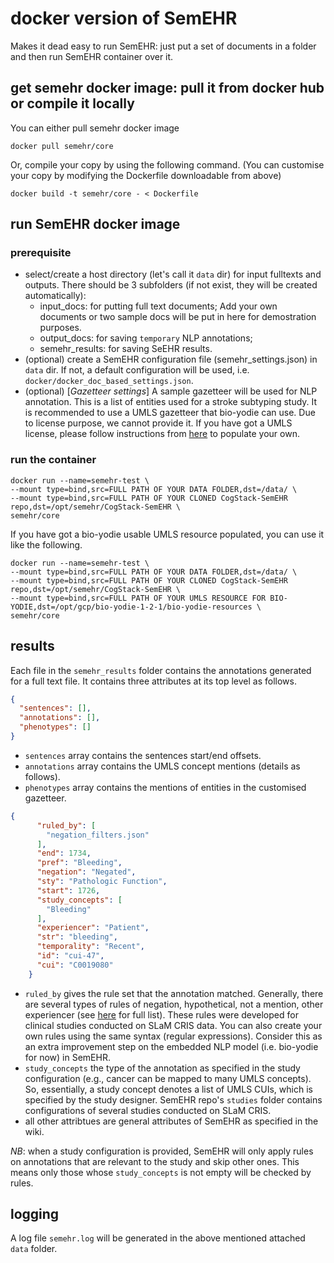 # docker version of SemEHR

Makes it dead easy to run SemEHR: just put a set of documents in a folder and then run SemEHR container over it.

## get semehr docker image: pull it from docker hub or compile it locally
You can either pull semehr docker image 
```
docker pull semehr/core
```
Or, compile your copy by using the following command. (You can customise your copy by modifying the Dockerfile downloadable from above)
```
docker build -t semehr/core - < Dockerfile
```

## run SemEHR docker image

### prerequisite
- select/create a host directory (let's call it `data` dir) for input fulltexts and outputs. There should be 3 subfolders (if not exist, they will be created automatically):
    - input_docs: for putting full text documents; Add your own documents or two sample docs will be put in here for demostration purposes.
    - output_docs: for saving `temporary` NLP annotations;
    - semehr_results: for saving SeEHR results.
- (optional) create a SemEHR configuration file (semehr_settings.json) in `data` dir. If not, a default configuration will be used, i.e. `docker/docker_doc_based_settings.json`.
- (optional) [*Gazetteer settings*] A sample gazetteer will be used for NLP annotation. This is a list of entities used for a stroke subtyping study. It is recommended to use a UMLS gazetteer that bio-yodie can use. Due to license purpose, we cannot provide it. If you have got a UMLS license, please follow instructions from [here](https://github.com/GateNLP/bio-yodie-resource-prep) to populate your own.

### run the container
```
docker run --name=semehr-test \
--mount type=bind,src=FULL PATH OF YOUR DATA FOLDER,dst=/data/ \
--mount type=bind,src=FULL PATH OF YOUR CLONED CogStack-SemEHR repo,dst=/opt/semehr/CogStack-SemEHR \
semehr/core
```
If you have got a bio-yodie usable UMLS resource populated, you can use it like the following.
```
docker run --name=semehr-test \
--mount type=bind,src=FULL PATH OF YOUR DATA FOLDER,dst=/data/ \
--mount type=bind,src=FULL PATH OF YOUR CLONED CogStack-SemEHR repo,dst=/opt/semehr/CogStack-SemEHR \
--mount type=bind,src=FULL PATH OF YOUR UMLS RESOURCE FOR BIO-YODIE,dst=/opt/gcp/bio-yodie-1-2-1/bio-yodie-resources \
semehr/core
```

## results
Each file in the `semehr_results` folder contains the annotations generated for a full text file. It contains three attributes at its 
top level as follows.
```JSON
{
  "sentences": [], 
  "annotations": [],
  "phenotypes": []
}
```
- `sentences` array contains the sentences start/end offsets.
- `annotations` array contains the UMLS concept mentions (details as follows).
- `phenotypes` array contains the mentions of entities in the customised gazetteer.


```JSON
{
      "ruled_by": [
        "negation_filters.json"
      ],
      "end": 1734,
      "pref": "Bleeding",
      "negation": "Negated",
      "sty": "Pathologic Function",
      "start": 1726,
      "study_concepts": [
        "Bleeding"
      ],
      "experiencer": "Patient",
      "str": "bleeding",
      "temporality": "Recent",
      "id": "cui-47",
      "cui": "C0019080"
    }
```
- `ruled_by` gives the rule set that the annotation matched. Generally, there are several types of rules of
negation, hypothetical, not a mention, other experiencer (see [here](https://github.com/CogStack/CogStack-SemEHR/tree/master/studies/rules) for full list). These rules were developed for clinical studies conducted on SLaM CRIS data. You can also create your own rules using the same syntax (regular expressions). Consider this as an extra improvement step on the embedded NLP model (i.e. bio-yodie for now) in SemEHR. 
- `study_concepts` the type of the annotation as specified in the study configuration (e.g., cancer can be mapped to many UMLS concepts).  So, essentially, a study concept denotes a list of UMLS CUIs, which is specified by the study designer. SemEHR repo's `studies` folder contains configurations of several studies conducted on SLaM CRIS.
- all other attribtues are general attributes of SemEHR as specified in the wiki.

*NB*: when a study configuration is provided, SemEHR will only apply rules on annotations that are relevant to the study and skip other ones. This means only those whose `study_concepts` is not empty will be checked by rules. 

## logging
A log file `semehr.log` will be generated in the above mentioned attached `data` folder. 
